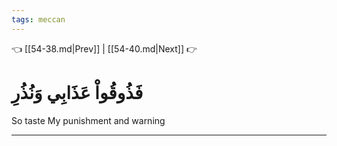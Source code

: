 ```yaml
---
tags: meccan
---
```


👈 [[54-38.md|Prev]] | [[54-40.md|Next]] 👉

# فَذُوقُواْ عَذَابِي وَنُذُرِ

So taste My punishment and warning

---

